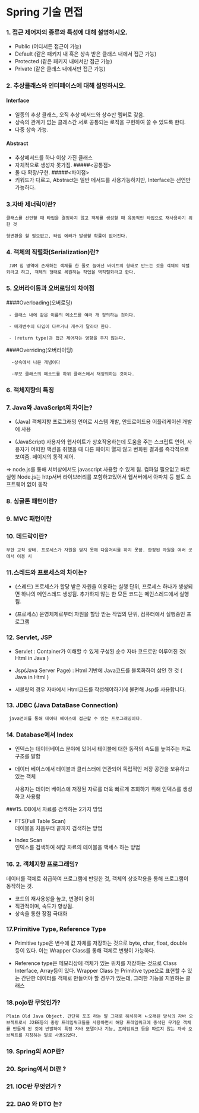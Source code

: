 # Spring 기술 면접

### 1. 접근 제어자의 종류와 특성에 대해 설명하시오.

* Public (어디서든 접근이 가능)
* Default (같은 패키지 내 혹은 상속 받은 클래스 내에서 접근 가능)
* Protected (같은 패키지 내에서만 접근 가능)
* Private (같은 클래스 내에서만 접근 가능)
### 2. 추상클래스와 인터페이스에 대해 설명하시오.   
 #### Interface
- 일종의 추상 클래스, 오직 추상 메서드와 상수만 멤버로 갖음.
- 상속의 관계가 없는 클래스간 서로 공통되는 로직을 구현하여 쓸 수 있도록 한다.
- 다중 상속 가능.
#### Abstract
- 추상메서드를 하나 이상 가진 클래스
- 자체적으로 생성자 못가짐.
#####<공통점>
- 둘 다 확장/구현.
#####<차이점>
- 키워드가 다르고, Abstract는 일반 메서드를 사용가능하지만, Interface는 선언만 가능하다.
### 3.자바 제너릭이란?
```
클래스를 선언할 때 타입을 결정하지 않고 객체를 생성할 때 유동적인 타입으로 재사용하기 위한 것

형변환을 할 필요없고, 타입 에러가 발생할 확률이 없어진다.

```
### 4. 객체의 직렬화(Serialization)란?
```
 JVM 힙 영역에 존재하는 객체를 한 줄로 늘어선 바이트의 형태로 만드는 것을 객체의 직렬화라고 하고, 객체의 형태로 복원하는 작업을 역직렬화라고 한다.
```
### 5. 오버라이등과 오버로딩의 차이점

####Overloading(오버로딩)
```
 - 클래스 내에 같은 이름의 메소드를 여러 개 정의하는 것이다.

 - 매개변수의 타입이 다르거나 개수가 달라야 한다.

 - (return type)과 접근 제어자는 영향을 주지 않는다.
```
   ####Overriding(오버라이딩)
```
  -상속에서 나온 개념이다

  -부모 클래스의 메소드를 하위 클래스에서 재정의하는 것이다.
```
### 6. 객체지향의 특징

### 7. Java와 JavaScript의 차이는?
 * (Java) 객체지향 프로그래밍 언어로 시스템 개발, 안드로이드용 어플리케이션 개발에 사용

 * (JavaScript) 사용자와 웹사이트가 상호작용하는데 도움을 주는 스크립트 언어, 사용자가 어떠한 액션을 취했을 때 다른 페이지 열지 않고 변화된 결과를 즉각적으로 보여줌. 페이지의 동적 제어.

 => node.js를 통해 서버상에서도 javascript 사용할 수 있게 됨. 컴파일 필요없고 바로 실행
 Node.js는 http서버 라이브러리를 포함하고있어서 웹서버에서 아파치 등 별도 소프트웨어 없이 동작

### 8. 싱글톤 패턴이란?
### 9. MVC 패턴이란
### 10. 데드락이란?
```
무한 교착 상태. 프로세스가 자원을 얻지 못해 다음처리를 하지 못함. 한정된 자원을 여러 곳에서 이용 시
```

### 11.스레드와 프로세스의 차이는?

* (스레드) 프로세스가 할당 받은 자원을 이용하는 실행 단위, 프로세스 하나가 생성되면 하나의 메인스레드 생성됨. 추가하지 않는 한 모든 코드는 메인스레드에서 실행됨.

* (프로세스) 운영체제로부터 자원을 할당 받는 작업의 단위, 컴퓨터에서 실행중인 프로그램

### 12. Servlet, JSP

  * Servlet : Container가 이해할 수 있게 구성된 순수 자바 코드로만 이루어진 것( Html in Java )

  * Jsp(Java Server Page) : Html 기반에 Java코드를 블록화하여 삽인 한 것 ( Java in Html )

 * 서블릿의 경우 자바에서 Html코드를 작성해야하기에 불편해 Jsp를 사용합니다.

### 13. JDBC (Java DataBase Connection)
```
 java언어를 통해 데이터 베이스에 접근할 수 있는 프로그래밍이다.
```
### 14. Database에서 Index

 * 인덱스는 데이터베이스 분야에 있어서 테이블에 대한 동작의 속도를 높여주는 자료구조를 말함

*  데이터 베이스에서 테이블과 클러스터에 연관되어 독립적인 저장 공간을 보유하고 있는 객체

   사용자는 데이터 베이스에 저장된 자료를 더욱 빠르게 조회하기 위해 인덱스를 생성하고 사용함

###15. DB에서 자료를 검색하는 2가지 방법

 * FTS(Full Table Scan)   
   테이블을 처음부터 끝까지 검색하는 방법

 * Index Scan   
  인덱스를 검색하여 해당 자료의 테이블을 액세스 하는 방법

### 16. 2. 객체지향 프로그래밍?
 데이터를 객체로 취급하여 프로그램에 반영한 것, 객체의 상호작용을 통해 프로그램이 동작하는 것.
- 코드의 재사용성을 높고, 변경이 용이
- 직관적이며, 속도가 향상됨.
- 상속을 통한 장점 극대화

### 17.Primitive Type, Reference Type
 * Primitive type은 변수에 값 자체를 저장하는 것으로 byte, char, float, double 등이 있다. 이는 Wrapper Class를 통해 객체로 변형이 가능하다.   

 * Reference type은 메모리상에 객체가 있는 위치를 저장하는 것으로 Class Interface, Array등이 있다. Wrapper Class 는 Primitive type으로 표현할 수 있는 간단한 데이터를 객체로 만들어야 할 경우가 있는데, 그러한 기능을 지원하는 클래스
### 18.pojo란 무엇인가?
```
Plain Old Java Object. 간단히 포조 라는 말 그대로 해석하며 ㄴ오래된 방식의 자바 오브젝트로서 J2EE등의 중량 프레임워크들을 사용하면서 해당 프레임워크에 종석된 무거운 객체를 만들게 된 것에 반발하여 특정 자바 모델이나 기능, 프레임워크 등을 따르지 않는 자바 오브젝트를 지칭하는 말로 사용되었다.
```
### 19. Spring의 AOP란?
### 20. Spring에서 DI란 ?
### 21. IOC란 무엇인가 ?
### 22. DAO 와 DTO 는?

